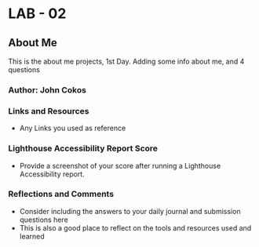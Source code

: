 # LAB - 02

## About Me

This is the about me projects, 1st Day. Adding some info about me, and 4 questions

### Author: John Cokos

### Links and Resources

* Any Links you used as reference

### Lighthouse Accessibility Report Score

* Provide a screenshot of your score after running a Lighthouse Accessibility report.

### Reflections and Comments

* Consider including the answers to your daily journal and submission questions here
* This is also a good place to reflect on the tools and resources used and learned
